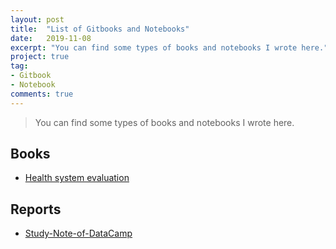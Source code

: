 ```yaml
---
layout: post
title:  "List of Gitbooks and Notebooks"
date:   2019-11-08
excerpt: "You can find some types of books and notebooks I wrote here."
project: true
tag:
- Gitbook
- Notebook
comments: true
---
```




> You can find some types of books and notebooks I wrote here.

## Books

- [Health system evaluation](https://shumchi.github.io/gitbooks/health-system/)

## Reports

- [Study-Note-of-DataCamp](https://shumchi.github.io/notebooks/Study-Note-of-DataCamp.html)

